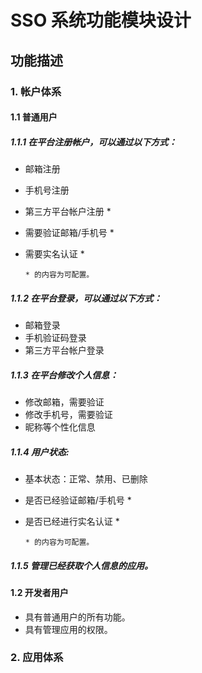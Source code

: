 # SSO 系统功能模块设计

## 功能描述

### 1. 帐户体系

#### 1.1 普通用户

##### 1.1.1 在平台注册帐户，可以通过以下方式：

-   邮箱注册
-   手机号注册
-   第三方平台帐户注册 \*
-   需要验证邮箱/手机号 \*
-   需要实名认证 \*

    `* 的内容为可配置。`

##### 1.1.2 在平台登录，可以通过以下方式：

-   邮箱登录
-   手机验证码登录
-   第三方平台帐户登录

##### 1.1.3 在平台修改个人信息：

-   修改邮箱，需要验证
-   修改手机号，需要验证
-   昵称等个性化信息

##### 1.1.4 用户状态:

-   基本状态：正常、禁用、已删除
-   是否已经验证邮箱/手机号 \*
-   是否已经进行实名认证 \*

    `* 的内容为可配置。`

##### 1.1.5 管理已经获取个人信息的应用。

#### 1.2 开发者用户

-   具有普通用户的所有功能。
-   具有管理应用的权限。

### 2. 应用体系
